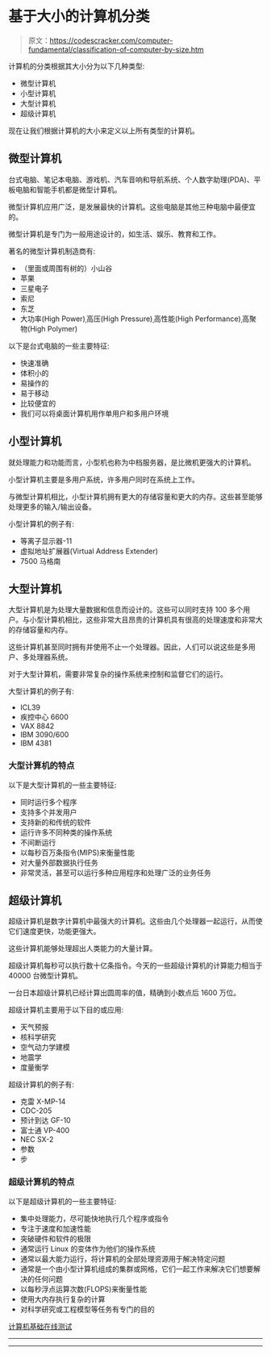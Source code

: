 # 基于大小的计算机分类

> 原文：<https://codescracker.com/computer-fundamental/classification-of-computer-by-size.htm>

计算机的分类根据其大小分为以下几种类型:

*   微型计算机
*   小型计算机
*   大型计算机
*   超级计算机

现在让我们根据计算机的大小来定义以上所有类型的计算机。

## 微型计算机

台式电脑、笔记本电脑、游戏机、汽车音响和导航系统、个人数字助理(PDA)、平板电脑和智能手机都是微型计算机。

微型计算机应用广泛，是发展最快的计算机。这些电脑是其他三种电脑中最便宜的。

微型计算机是专门为一般用途设计的，如生活、娱乐、教育和工作。

著名的微型计算机制造商有:

*   （里面或周围有树的）小山谷
*   苹果
*   三星电子
*   索尼
*   东芝
*   大功率(High Power)ˌ高压(High Pressure)ˌ高性能(High Performance)ˌ高聚物(High Polymer)

以下是台式电脑的一些主要特征:

*   快速准确
*   体积小的
*   易操作的
*   易于移动
*   比较便宜的
*   我们可以将桌面计算机用作单用户和多用户环境

## 小型计算机

就处理能力和功能而言，小型机也称为中档服务器，是比微机更强大的计算机。

小型计算机主要是多用户系统，许多用户同时在系统上工作。

与微型计算机相比，小型计算机拥有更大的存储容量和更大的内存。这些甚至能够处理更多的输入/输出设备。

小型计算机的例子有:

*   等离子显示器-11
*   虚拟地址扩展器(Virtual Address Extender)
*   7500 马格南

## 大型计算机

大型计算机是为处理大量数据和信息而设计的。这些可以同时支持 100 多个用户。与小型计算机相比，这些非常大且昂贵的计算机具有很高的处理速度和非常大的存储容量和内存。

这些计算机甚至同时拥有并使用不止一个处理器。因此，人们可以说这些是多用户、多处理器系统。

对于大型计算机，需要非常复杂的操作系统来控制和监督它们的运行。

大型计算机的例子有:

*   ICL39
*   疾控中心 6600
*   VAX 8842
*   IBM 3090/600
*   IBM 4381

### 大型计算机的特点

以下是大型计算机的一些主要特征:

*   同时运行多个程序
*   支持多个并发用户
*   支持新的和传统的软件
*   运行许多不同种类的操作系统
*   不间断运行
*   以每秒百万条指令(MIPS)来衡量性能
*   对大量外部数据执行任务
*   非常灵活，甚至可以运行多种应用程序和处理广泛的业务任务

## 超级计算机

超级计算机是数字计算机中最强大的计算机。这些由几个处理器一起运行，从而使它们速度更快，功能更强大。

这些计算机能够处理超出人类能力的大量计算。

超级计算机每秒可以执行数十亿条指令。今天的一些超级计算机的计算能力相当于 40000 台微型计算机。

一台日本超级计算机已经计算出圆周率的值，精确到小数点后 1600 万位。

超级计算机主要用于以下目的或应用:

*   天气预报
*   核科学研究
*   空气动力学建模
*   地震学
*   度量衡学

超级计算机的例子有:

*   克雷 X-MP-14
*   CDC-205
*   预计到达 GF-10
*   富士通 VP-400
*   NEC SX-2
*   参数
*   步

### 超级计算机的特点

以下是超级计算机的一些主要特征:

*   集中处理能力，尽可能快地执行几个程序或指令
*   专注于速度和加速性能
*   突破硬件和软件的极限
*   通常运行 Linux 的变体作为他们的操作系统
*   通常以最大能力运行，将计算机的全部处理资源用于解决特定问题
*   通常是一个由小型计算机组成的集群或网格，它们一起工作来解决它们想要解决的任何问题
*   以每秒浮点运算次数(FLOPS)来衡量性能
*   使用大内存执行复杂的计算
*   对科学研究或工程模型等任务有专门的目的

[计算机基础在线测试](/exam/showtest.php?subid=14)

* * *

* * *